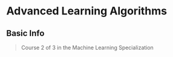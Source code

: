 # Advanced Learning Algorithms

## Basic Info

> Course 2 of 3 in the Machine Learning Specialization
